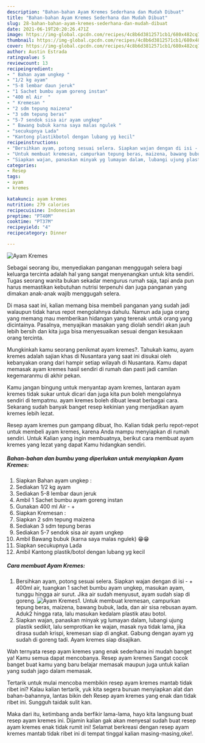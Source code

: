 ```yaml
---
description: "Bahan-bahan Ayam Kremes Sederhana dan Mudah Dibuat"
title: "Bahan-bahan Ayam Kremes Sederhana dan Mudah Dibuat"
slug: 28-bahan-bahan-ayam-kremes-sederhana-dan-mudah-dibuat
date: 2021-06-19T20:20:26.471Z
image: https://img-global.cpcdn.com/recipes/4c8b6d3812571cb1/680x482cq70/ayam-kremes-foto-resep-utama.jpg
thumbnail: https://img-global.cpcdn.com/recipes/4c8b6d3812571cb1/680x482cq70/ayam-kremes-foto-resep-utama.jpg
cover: https://img-global.cpcdn.com/recipes/4c8b6d3812571cb1/680x482cq70/ayam-kremes-foto-resep-utama.jpg
author: Austin Estrada
ratingvalue: 5
reviewcount: 13
recipeingredient:
- " Bahan ayam ungkep "
- "1/2 kg ayam"
- "5-8 lembar daun jeruk"
- "1 Sachet bumbu ayam goreng instan"
- "400 ml Air  "
- " Kremesan "
- "2 sdm tepung maizena"
- "3 sdm tepung beras"
- "5-7 sendok sisa air ayam ungkep"
- " Bawang bubuk karna saya malas ngulek "
- "secukupnya Lada"
- "Kantong plastikbotol dengan lubang yg kecil"
recipeinstructions:
- "Bersihkan ayam, potong sesuai selera. Siapkan wajan dengan di isi - + 400ml air, tuangkan 1 sachet bumbu ayam ungkep, masukan ayam, tunggu hingga air surut. Jika air sudah menyusut, ayam sudah siap di goreng."
- "Untuk membuat kremesan, campurkan tepung beras, maizena, bawang bubuk, lada, dan air sisa rebusan ayam. Aduk2 hingga rata, lalu masukan kedalam plastik atau botol."
- "Siapkan wajan, panaskan minyak yg lumayan dalam, lubangi ujung plastik sedikit, lalu semprotkan ke wajan, masak nya tidak lama, jika dirasa sudah krispi, kremesan siap di angkat. Gabung dengan ayam yg sudah di goreng tadi. Ayam kremes siap disajikan."
categories:
- Resep
tags:
- ayam
- kremes

katakunci: ayam kremes 
nutrition: 279 calories
recipecuisine: Indonesian
preptime: "PT40M"
cooktime: "PT37M"
recipeyield: "4"
recipecategory: Dinner

---
```



![Ayam Kremes](https://img-global.cpcdn.com/recipes/4c8b6d3812571cb1/680x482cq70/ayam-kremes-foto-resep-utama.jpg)

Sebagai seorang ibu, menyediakan panganan menggugah selera bagi keluarga tercinta adalah hal yang sangat menyenangkan untuk kita sendiri. Tugas seorang  wanita bukan sekadar mengurus rumah saja, tapi anda pun harus memastikan kebutuhan nutrisi terpenuhi dan juga panganan yang dimakan anak-anak wajib menggugah selera.

Di masa  saat ini, kalian memang bisa membeli panganan yang sudah jadi walaupun tidak harus repot mengolahnya dahulu. Namun ada juga orang yang memang mau memberikan hidangan yang terenak untuk orang yang dicintainya. Pasalnya, menyajikan masakan yang diolah sendiri akan jauh lebih bersih dan kita juga bisa menyesuaikan sesuai dengan kesukaan orang tercinta. 



Mungkinkah kamu seorang penikmat ayam kremes?. Tahukah kamu, ayam kremes adalah sajian khas di Nusantara yang saat ini disukai oleh kebanyakan orang dari hampir setiap wilayah di Nusantara. Kamu dapat memasak ayam kremes hasil sendiri di rumah dan pasti jadi camilan kegemaranmu di akhir pekan.

Kamu jangan bingung untuk menyantap ayam kremes, lantaran ayam kremes tidak sukar untuk dicari dan juga kita pun boleh mengolahnya sendiri di tempatmu. ayam kremes boleh dibuat lewat berbagai cara. Sekarang sudah banyak banget resep kekinian yang menjadikan ayam kremes lebih lezat.

Resep ayam kremes pun gampang dibuat, lho. Kalian tidak perlu repot-repot untuk membeli ayam kremes, karena Anda mampu menyiapkan di rumah sendiri. Untuk Kalian yang ingin membuatnya, berikut cara membuat ayam kremes yang lezat yang dapat Kamu hidangkan sendiri.

<!--inarticleads1-->

##### Bahan-bahan dan bumbu yang diperlukan untuk menyiapkan Ayam Kremes:

1. Siapkan  Bahan ayam ungkep :
1. Sediakan 1/2 kg ayam
1. Sediakan 5-8 lembar daun jeruk
1. Ambil 1 Sachet bumbu ayam goreng instan
1. Gunakan 400 ml Air - +
1. Siapkan  Kremesan :
1. Siapkan 2 sdm tepung maizena
1. Sediakan 3 sdm tepung beras
1. Sediakan 5-7 sendok sisa air ayam ungkep
1. Ambil  Bawang bubuk (karna saya malas ngulek) 😁😁
1. Siapkan secukupnya Lada
1. Ambil Kantong plastik/botol dengan lubang yg kecil




<!--inarticleads2-->

##### Cara membuat Ayam Kremes:

1. Bersihkan ayam, potong sesuai selera. Siapkan wajan dengan di isi - + 400ml air, tuangkan 1 sachet bumbu ayam ungkep, masukan ayam, tunggu hingga air surut. Jika air sudah menyusut, ayam sudah siap di goreng.
<img src="https://img-global.cpcdn.com/steps/0cd1a79f527b0a1c/160x128cq70/ayam-kremes-langkah-memasak-1-foto.jpg" alt="Ayam Kremes">1. Untuk membuat kremesan, campurkan tepung beras, maizena, bawang bubuk, lada, dan air sisa rebusan ayam. Aduk2 hingga rata, lalu masukan kedalam plastik atau botol.
1. Siapkan wajan, panaskan minyak yg lumayan dalam, lubangi ujung plastik sedikit, lalu semprotkan ke wajan, masak nya tidak lama, jika dirasa sudah krispi, kremesan siap di angkat. Gabung dengan ayam yg sudah di goreng tadi. Ayam kremes siap disajikan.




Wah ternyata resep ayam kremes yang enak sederhana ini mudah banget ya! Kamu semua dapat mencobanya. Resep ayam kremes Sangat cocok banget buat kamu yang baru belajar memasak maupun juga untuk kalian yang sudah jago dalam memasak.

Tertarik untuk mulai mencoba membikin resep ayam kremes mantab tidak ribet ini? Kalau kalian tertarik, yuk kita segera buruan menyiapkan alat dan bahan-bahannya, lantas bikin deh Resep ayam kremes yang enak dan tidak ribet ini. Sungguh taidak sulit kan. 

Maka dari itu, ketimbang anda berfikir lama-lama, hayo kita langsung buat resep ayam kremes ini. Dijamin kalian gak akan menyesal sudah buat resep ayam kremes enak tidak rumit ini! Selamat berkreasi dengan resep ayam kremes mantab tidak ribet ini di tempat tinggal kalian masing-masing,oke!.

